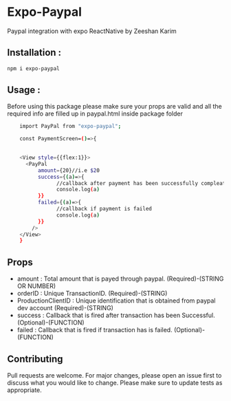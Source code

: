# Expo-Paypal
Paypal integration with expo ReactNative by Zeeshan Karim


## Installation :

  ```bash
  npm i expo-paypal
  ``` 
  
## Usage :

Before using this package please make sure your props are valid and all the required info are filled up in paypal.html inside package folder

```bash
    import PayPal from "expo-paypal";

    const PaymentScreen=()=>{
    

    <View style={{flex:1}}>
      <PayPal 
          amount={20}//i.e $20 
          success={(a)=>{
                //callback after payment has been successfully compleated
                console.log(a)
          }} 
          failed={(a)=>{
                //callback if payment is failed
                console.log(a)
          }}
        />
    </View>
    }

```

## Props

  * amount             : Total amount that is payed through paypal.                      (Required)-(STRING OR NUMBER)
  * orderID            : Unique TransactionID.                                           (Required)-(STRING)
  * ProductionClientID : Unique identification that is obtained from paypal dev account  (Required)-(STRING)
  * success            : Callback that is fired after transaction has been Successful.   (Optional)-(FUNCTION)
  * failed             : Callback that is fired if transaction has is failed.            (Optional)-(FUNCTION)
   
## Contributing

Pull requests are welcome. For major changes, please open an issue first to discuss what you would like to change.
Please make sure to update tests as appropriate.

